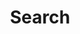 ---
title: "Search" # in any language you want
layout: "search" # necessary for search
summary: "search"
placeholder: "Type something"
---